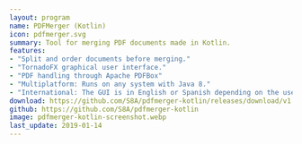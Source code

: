 ```yaml
---
layout: program
name: PDFMerger (Kotlin)
icon: pdfmerger.svg
summary: Tool for merging PDF documents made in Kotlin.
features:
- "Split and order documents before merging."
- "TornadoFX graphical user interface."
- "PDF handling through Apache PDFBox"
- "Multiplatform: Runs on any system with Java 8."
- "International: The GUI is in English or Spanish depending on the user's system."
download: https://github.com/S8A/pdfmerger-kotlin/releases/download/v1.0/pdfmerger-kotlin-1.0.jar
github: https://github.com/S8A/pdfmerger-kotlin
image: pdfmerger-kotlin-screenshot.webp
last_update: 2019-01-14
---
```

